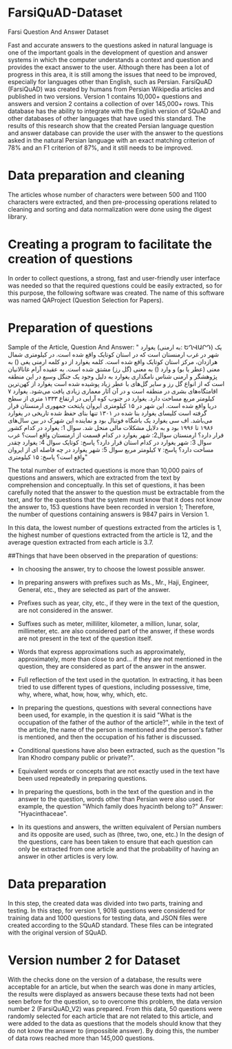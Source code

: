 # FarsiQuAD-Dataset
 Farsi Question And Answer Dataset

Fast and accurate answers to the questions asked in natural language is one of the important goals in the development of question and answer systems in which the computer understands a context and question and provides the exact answer to the user. Although there has been a lot of progress in this area, it is still among the issues that need to be improved, especially for languages other than English, such as Persian. FarsiQuAD (FarsiQuAD) was created by humans from Persian Wikipedia articles and published in two versions. Version 1 contains 10,000+ questions and answers and version 2 contains a collection of over 145,000+ rows. This database has the ability to integrate with the English version of SQuAD and other databases of other languages that have used this standard. The results of this research show that the created Persian language question and answer database can provide the user with the answer to the questions asked in the natural Persian language with an exact matching criterion of 78%  and an F1 criterion of 87%, and it still needs to be improved.

# Data preparation and cleaning

The articles whose number of characters were between 500 and 1100 characters were extracted, and then pre-processing operations related to cleaning and sorting and data normalization were done using the digest library.

# Creating a program to facilitate the creation of questions

In order to collect questions, a strong, fast and user-friendly user interface was needed so that the required questions could be easily extracted, so for this purpose, the following software was created. The name of this software was named QAProject (Question Selection for Papers).

# Preparation of questions

Sample of the Article, Question And Answer:
" یغوارد (به ارمنی: ԵՂՎԱՐԴ) یک شهر در غرب ارمنستان است که در استان کوتایک واقع شده است. در کیلومتری شمال هرازدان، مرکز استان کوتایک واقع شده است. کلمه یغوارد از دو کلمه ارمنی یغی () به معنی (عطر یا بو) و وارد () به معنی (گل رز) مشتق شده است. به عقیده آرام غانالانیان پژوهشگر و ارمنی شناس نامگذاری یغوارد به دلیل وجود یک جنگل وسیع در این منطقه است که از انواع گل رز و سایر گل‌های با عطر زیاد پوشیده شده است یغوارد از کهن‌ترین اقامتگاه‌های بشری در منطقه است و در آن آثار معماری زیادی یافت می‌شود. یغوارد ۷ کیلومتر مربع مساحت دارد. یغوارد در جنوب کوه آرایی در ارتفاع ۱۳۳۳ متری از سطح دریا واقع شده است. این شهر در ۱۵ کیلومتری ایروان پایتخت جمهوری ارمنستان قرار گرفته است کلیسای یغوارد بنا شده در ۱۳۰۱ تنها بنای حفظ شده تاریخی در یغوارد می‌باشد. اف سی یغوارد یک باشگاه فوتبال بود و نماینده این شهرک در بین سال‌های ۱۹۸۶ تا ۱۹۹۶ بود و به دلایل مشکلات مالی منحل شد.
سوال 1: یغوارد در کدام کشور قرار دارد؟ ارمنستان
سوال2: شهر یغوارد در کدام قسمت از ارمنستان واقع است؟ غرب 
سوال 3: شهر یغوارد در کدام استان قرار دارد؟ پاسخ: کوتایک
سوال 4: یغوارد چقدر مساحت دارد؟ پاسخ: ۷ کیلومتر مربع
سوال 5: شهر یغوارد در چه فاصله ای از ایروان واقع است؟ پاسخ: ۱۵ کیلومتری"

The total number of extracted questions is more than 10,000 pairs of questions and answers, which are extracted from the text by comprehension and conceptually. In this set of questions, it has been carefully noted that the answer to the question must be extractable from the text, and for the questions that the system must know that it does not know the answer to, 153 questions have been recorded in version 1; Therefore, the number of questions containing answers is 9847 pairs in Version 1.

In this data, the lowest number of questions extracted from the articles is 1, the highest number of questions extracted from the article is 12, and the average question extracted from each article is 3.7.

##Things that have been observed in the preparation of questions:

- In choosing the answer, try to choose the lowest possible answer.

- In preparing answers with prefixes such as Ms., Mr., Haji, Engineer, General, etc., they are selected as part of the answer.

- Prefixes such as year, city, etc., if they were in the text of the question, are not considered in the answer.

- Suffixes such as meter, milliliter, kilometer, a million, lunar, solar, millimeter, etc. are also considered part of the answer, if these words are not present in the text of the question itself.

- Words that express approximations such as approximately, approximately, more than close to and... if they are not mentioned in the question, they are considered as part of the answer in the answer.

- Full reflection of the text used in the quotation.
In extracting, it has been tried to use different types of questions, including possessive, time, why, where, what, how, how, why, which, etc.

- In preparing the questions, questions with several connections have been used, for example, in the question it is said "What is the occupation of the father of the author of the article?", while in the text of the article, the name of the person is mentioned and the person's father is mentioned, and then the occupation of his father is discussed.

- Conditional questions have also been extracted, such as the question "Is Iran Khodro company public or private?".

- Equivalent words or concepts that are not exactly used in the text have been used repeatedly in preparing questions.

- In preparing the questions, both in the text of the question and in the answer to the question, words other than Persian were also used. For example, the question "Which family does hyacinth belong to?" Answer: "Hyacinthaceae".

- In its questions and answers, the written equivalent of Persian numbers and its opposite are used, such as (three, two, one, etc.)
In the design of the questions, care has been taken to ensure that each question can only be extracted from one article and that the probability of having an answer in other articles is very low.


# Data preparation

In this step, the created data was divided into two parts, training and testing. In this step, for version 1, 9018 questions were considered for training data and 1000 questions for testing data, and JSON files were created according to the SQuAD standard. These files can be integrated with the original version of SQuAD.

# Version number 2 for Dataset

With the checks done on the version of a database, the results were acceptable for an article, but when the search was done in many articles, the results were displayed as answers because these texts had not been seen before for the question, so to overcome this problem, the data version number 2 (FarsiQuAD_V2) was prepared. From this data, 50 questions were randomly selected for each article that are not related to this article, and were added to the data as questions that the models should know that they do not know the answer to (impossible answer). By doing this, the number of data rows reached more than 145,000 questions.



